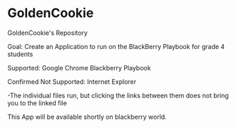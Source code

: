 GoldenCookie
============

GoldenCookie's Repository

Goal: Create an Application to run on the BlackBerry Playbook for grade 4 students

Supported:
Google Chrome
Blackberry Playbook

Confirmed Not Supported:
Internet Explorer

-The individual files run, but clicking the links between them does not bring you to the linked file

This App will be available shortly on blackberry world.
